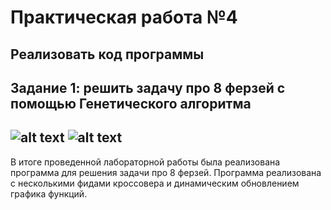 Практическая работа №4
=========
Реализовать код программы
---------
Задание 1: решить задачу про 8 ферзей с помощью Генетического алгоритма
---------
![alt text](https://downloader.disk.yandex.ru/preview/4ca68ec11675b796684209cad16e81599632e52a5b4d11dbd1a72c43f987889b/5e5c4961/hOAJYJ-dV_Q-aFCfd4mRTRjj-Nek1ORUi6WHxpvEJZ29AfMeE3zUalba8eqhODN8GkCa9Bpif8TnkeE0rKH8Zw==?uid=0&filename=2020-03-01_22-43-45.png&disposition=inline&hash=&limit=0&content_type=image%2Fpng&tknv=v2&owner_uid=933485117&size=1920x898)
![alt text](https://downloader.disk.yandex.ru/preview/9f20a4553e18aa92d2c0469dfe0c2e979abc2ef3846d0eb3273d54210f95fdda/5e5c4976/5KEZBo1nWRVCv-0NtO6Z_p09_Y5zPejOWT7fMA7kzc5tJTkvSZ5AU06C7CeGEJ6eVhh_3mSIw5Ev6JF2dnzckw==?uid=0&filename=2020-03-01_22-44-03.png&disposition=inline&hash=&limit=0&content_type=image%2Fpng&tknv=v2&owner_uid=933485117&size=1920x898)
---------
В итоге проведенной лабораторной работы была реализована программа для решения задачи про 8 ферзей. Программа реализована с несколькими фидами кроссовера и динамическим обновлением графика функций. 
